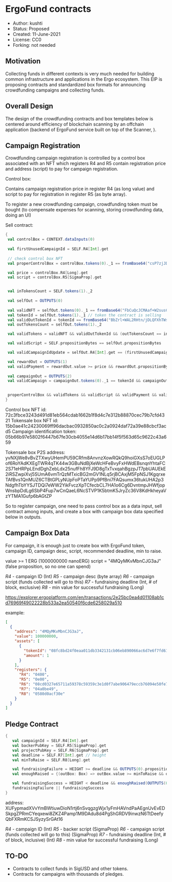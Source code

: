 # ErgoFund contracts

* Author: kushti
* Status: Proposed
* Created: 11-June-2021
* License: CC0
* Forking: not needed 

## Motivation 

Collecting funds in different contexts is very much needed for building common infrastructure and applications
 in the Ergo ecosystem. This EIP is proposing contracts and standardized box formats for announcing 
 crowdfunding campaigns and collecting funds.

## Overall Design

The design of the crowdfunding contracts and box templates below is centered around 
efficiency of blockchain scanning by an offchain application (backend of ErgoFund service built on top of the Scanner,
). 

## Campaign Registration

Crowdfunding campaign registration is controlled by a control box associated with an NFT which registers R4 and R5 
contain registration price and address (script) to pay for campaign registration.

Control box:

Contains campaign registration price in register R4 (as long value) and script to pay for registration in register R5 
(as byte array).

To register a new crowdfunding campaign, crowdfunding token must be bought (to compensate expenses for scanning, 
storing crowdfunding data, doing an UI) 

Sell contract:

```scala
{
 val controlBox = CONTEXT.dataInputs(0)
 
 val firstUnusedCampaignId = SELF.R4[Int].get
 
 // check control box NFT
 val properControlBox = controlBox.tokens(0)._1 == fromBase64("csP7zjJD1JHYHrVkzasWYrH41MfjEriIcM7Hm3z9QyE=")

 val price = controlBox.R4[Long].get 
 val script = controlBox.R5[SigmaProp].get


 val inTokensCount = SELF.tokens(1)._2
 
 val selfOut = OUTPUTS(0)
 
 val validNFT = selfOut.tokens(0)._1 == fromBase64("FbCuQcJCMAaf+W2susCTKFCsDCoJJNr3KjnojLzzrNU=") 
 val tokenId = selfOut.tokens(1)._1 // token the contract is selling
 val validOutTokenId = tokenId == fromBase64("BbZrl+WAL2RHtn/jDLQFXhTWsXuxT19WPWXJYixDplk=") 
 val outTokensCount = selfOut.tokens(1)._2

 val validTokens = validNFT && validOutTokenId && (outTokensCount == inTokensCount - 1)

 val validScript = SELF.propositionBytes == selfOut.propositionBytes

 val validCampaignIdUpdate = selfOut.R4[Int].get == (firstUnusedCampaignId + 1)

 val rewardOut = OUTPUTS(1) 
 val validPayment = rewardOut.value >= price && rewardOut.propositionBytes == script.propBytes
 
 val campaignOut = OUTPUTS(2)
 val validCampaign = campaignOut.tokens(0)._1 == tokenId && campaignOut.R4[Int].get == firstUnusedCampaignId
 

 properControlBox && validTokens && validScript && validPayment && validCampaignIdUpdate && validCampaign
}
```


Control box NFT id: 72c3fbce3243d491d81eb564cdab1662b1f8d4c7e312b88870cec79b7cfd4321
Tokensale box NFT id: 15b0ae41c24230069ff96dacbac0932850ac0c2a0924daf72a39e88cbcf3acd5
Campaign identification token: 05b66b97e5802f6447b67fe30cb4055e14d6b17bb14f5f563d65c9622c43a659

Tokensale box P2S address: yvNXjWe8vBvZTXwyUHemPU59CRfm8AnvnzXowRQkQ9hoiGXsS7oEUGLPof6RoYAdKXEgTWR4qTK44w3GBuNdBjXeWcHFeBvyFxHWdEBsnqnYhtaFC2S71eHRPpLEndDghZebLdx25nufFh8YFJ9D8gTxTvxqahBgzpJT7pbUAUEkE2iRSZwpiXvj5SUmA6vmTrQzMTxicBG2mGV1NLq5rjBCAxjM5FpNSJ1KgqrxeTAfBvs1QnMUZ6CTBtGPLyNUpFoPTaYUPp9PfBni7FAQsumx36tukUHA2p3NdgfhTbYYSJTDQi7eWW2YikFvczXpTCfecbCL7HA1o6Cg6DvntmpJHWfjopWnsbpDdLg6SbP4Fup7wCnQaeL6NcSTVP1K5btmK5JryZc36V8KdHkheyaVzYTMA1Gufp6bAGtZP

So to register campaign, one need to pass control box as a data input, sell contract among inputs, and create a box with 
campaign box data specified below in outputs.

## Campaign Box Data

For campaign, it is enough just to create box with ErgoFund token, campaign ID, campaign desc, script, recommended deadline, min to raise.

value >= 1 ERG (1000000000 nanoERG)
script = "4MQyMKvMbnCJG3aJ" (false proposition, so no one can spend)

*R4* - campaign ID (Int)
*R5* - campaign desc (byte array)
*R6* - campaign script (funds collected will go to this)
*R7* - fundraising deadline (Int, # of block, exclusive) 
*R8* - min value for successful fundraising (Long)  

https://explorer.ergoplatform.com/en/transactions/2e25bc0ea4d01108ab1cd76969f49022228b533a2ea50540f6cde6258029a510


example:

```json
[
  {
    "address": "4MQyMKvMbnCJG3aJ",
    "value": 100000000,
    "assets": [
      {
        "tokenId": "08fc8bd24f0eaa011db3342131cb06eb890066ac6d7e6f7fd61fcdd138bd1e2c",
        "amount": 1
      }
    ],
    "registers": {
      "R4": "0400",
      "R5": "0e00",
      "R6": "08cd0327e65711a59378c59359c3e1d0f7abe906479eccb76094e50fe79d743ccc15e6",
      "R7": "04a0be49",
      "R8": "0580d0acf30e"
    }
  }
]
```

## Pledge Contract

```scala
{
   val campaignId = SELF.R4[Int].get
   val backerPubKey = SELF.R5[SigmaProp].get
   val projectPubKey = SELF.R6[SigmaProp].get
   val deadline = SELF.R7[Int].get // height
   val minToRaise = SELF.R8[Long].get

   val fundraisingFailure = HEIGHT >= deadline && OUTPUTS(0).propositionBytes == backerPubKey.propBytes && OUTPUTS(0).value >= SELF.value 
   val enoughRaised = {(outBox: Box) => outBox.value >= minToRaise && outBox.propositionBytes == projectPubKey.propBytes && outBox.R4[Int].get == campaignId}

   val fundraisingSuccess = HEIGHT < deadline && enoughRaised(OUTPUTS(0))
   fundraisingFailure || fundraisingSuccess
}
```

address: XUFypmadXVvYmBWtiuwDioN1rtj6nSvqgzgWjx1yFmHAVndPaAEgnUvEvEDSkpgZPRmCYeqxewi8ZKZ4Pamp1M9DAdu8d4PgShGRDV9inwzN6TtDeefyQbFXRmKCSJSyzySrGAt16 

*R4* - campaign ID (Int)
*R5* - backer script  (SigmaProp)
*R6* - campaign script (funds collected will go to this) (SigmaProp)
*R7* - fundraising deadline (Int, # of block, inclusive) (Int)
*R8* - min value for successful fundraising (Long)


## TO-DO

* Contracts to collect funds in SigUSD and other tokens.  
* Contracts for campaigns with thousands of pledges.